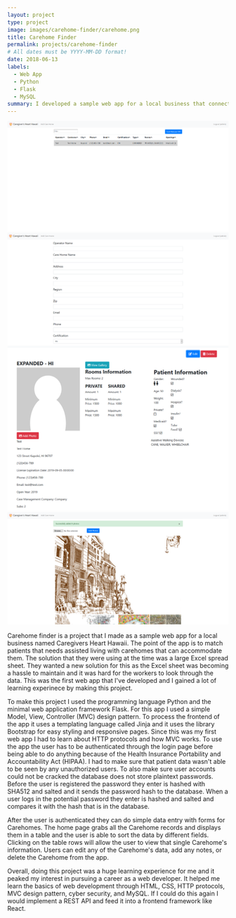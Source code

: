 ```yaml
---
layout: project
type: project
image: images/carehome-finder/carehome.png
title: Carehome Finder
permalink: projects/carehome-finder
# All dates must be YYYY-MM-DD format!
date: 2018-06-13
labels:
  - Web App
  - Python
  - Flask
  - MySQL
summary: I developed a sample web app for a local business that connects patients that need assisted living to a network of carehomes.
---
```


<div class="ui small rounded images">
  <img class="ui image" src="../images/carehome-finder/home.png">
  <img class="ui image" src="../images/carehome-finder/data-entry.png">
  <img class="ui image" src="../images/carehome-finder/carehome.png">
  <img class="ui image" src="../images/carehome-finder/gallery.png">
</div>

Carehome finder is a project that I made as a sample web app for a local business named Caregivers Heart Hawaii. The point of the app is to match patients that needs assisted living with carehomes that can accommodate them. The solution that they were using at the time was a large Excel spread sheet. They wanted a new solution for this as the Excel sheet was becoming a hassle to maintain and it was hard for the workers to look through the data. This was the first web app that I've developed and I gained a lot of learning experinece by making this project.

To make this project I used the programming language Python and the minimal web application framework Flask. For this app I used a simple Model, View, Controller (MVC) design pattern. To process the frontend of the app it uses a templating language called Jinja and it uses the library Bootstrap for easy styling and responsive pages. Since this was my first web app I had to learn about HTTP protocols and how MVC works. To use the app the user has to be authenticated through the login page before being able to do anything because of the Health Insurance Portability and Accountability Act (HIPAA). I had to make sure that patient data wasn't able to be seen by any unauthorized users. To also make sure user accounts could not be cracked the database does not store plaintext passwords. Before the user is registered the password they enter is hashed with SHA512 and salted and it sends the password hash to the database. When a user logs in the potential password they enter is hashed and salted and compares it with the hash that is in the database. 

After the user is authenticated they can do simple data entry with forms for Carehomes. The home page grabs all the Carehome records and displays them in a table and the user is able to sort the data by different fields. Clicking on the table rows will allow the user to view that single Carehome's information. Users can edit any of the Carehome's data, add any notes, or delete the Carehome from the app.

Overall, doing this project was a huge learning experience for me and it peaked my interest in pursuing a career as a web developer. It helped me learn the basics of web development through HTML, CSS, HTTP protocols, MVC design pattern, cyber security, and MySQL. If I could do this again I would implement a REST API and feed it into a frontend framework like React.
